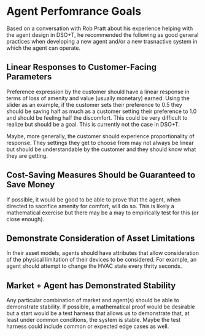 # Agent Perfomrance Goals

Based on a conversation with Rob Pratt about his experience helping with the agent design in DSO+T, he recommended the following as good general practices when developing a new agent and/or a new trasnactive system in which the agent can operate.

## Linear Responses to Customer-Facing Parameters

Preference expression by the customer should have a linear response in terms of loss of amenity and value (usually monetary) earned. Using the slider as an example, if the customer sets their preference to 0.5 they should be saving half as much as a customer setting their preference to 1.0 and should be feeling half the discomfort. This could be very difficult to realize but should be a goal. This is currently not the case in DSO+T.

Maybe, more generally, the customer should experience proportionality of response. They settings they get to choose from may not always be linear but should be understandable by the customer and they should know what they are getting.

## Cost-Saving Measures Should be Guaranteed to Save Money

If possible, it would be good to be able to prove that the agent, when directed to sacrifice amenity for comfort, will do so. This is likely a mathematical exercise but there may be a may to empirically test for this (or close enough).

## Demonstrate Consideration of Asset Limitations

In their asset models, agents should have attributes that allow consideration of the physical limitation of their devices to be considered. For example, an agent should attempt to change the HVAC state every thrity seconds.

## Market + Agent has Demonstrated Stability

Any particular combination of market and agent(s) should be able to demonstrate stability. If possible, a mathematical proof would be desirable but a start would be a test harness that allows us to demonstrate that, at least under common conditions, the system is stable. Maybe the test harness could include common or expected edge cases as well.
